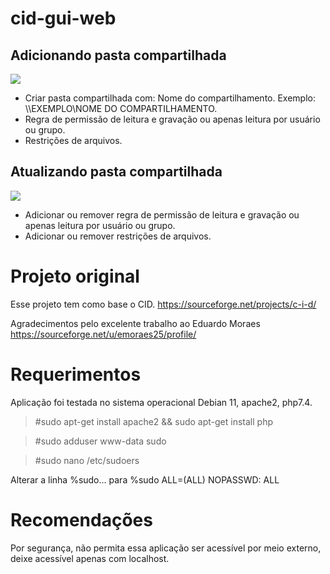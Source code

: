 # cid-gui-web
Adicionando pasta compartilhada
-
<img src="https://i.imgur.com/PSOwMyd.gif">

- Criar pasta compartilhada com: Nome do compartilhamento. Exemplo: \\\EXEMPLO\NOME DO COMPARTILHAMENTO.
- Regra de permissão de leitura e gravação ou apenas leitura por usuário ou grupo.
- Restrições de arquivos.

Atualizando pasta compartilhada
-
<img src="https://i.imgur.com/OwHNXaG.gif">

- Adicionar ou remover regra de permissão de leitura e gravação ou apenas leitura por usuário ou grupo.
- Adicionar ou remover restrições de arquivos.


# Projeto original

Esse projeto tem como base o CID. https://sourceforge.net/projects/c-i-d/ 

Agradecimentos pelo excelente trabalho ao Eduardo Moraes https://sourceforge.net/u/emoraes25/profile/

# Requerimentos

Aplicação foi testada no sistema operacional Debian 11, apache2, php7.4.

>#sudo apt-get install apache2 && sudo apt-get install php

>#sudo adduser www-data sudo

>#sudo nano /etc/sudoers

Alterar a linha %sudo... para %sudo ALL=(ALL) NOPASSWD: ALL

# Recomendações
Por segurança, não permita essa aplicação ser acessível por meio externo, deixe acessível apenas com localhost.
